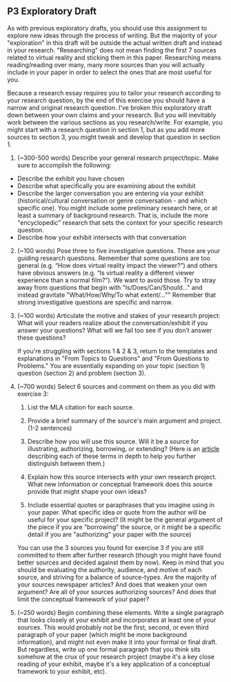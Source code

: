## P3 Exploratory Draft

As with previous exploratory drafts, you should use this assignment to explore new ideas through the process of writing. But the majority of your "exploration" in this draft will be outside the actual written draft and instead in your research. "Researching" does not mean finding the first 7 sources related to virtual reality and sticking them in this paper. Researching means reading/reading over many, many more sources than you will actually include in your paper in order to select the ones that are most useful for you.

Because a research essay requires you to tailor your research according to your research question, by the end of this exercise you should have a narrow and original research question. I've broken this exploratory draft down between your own claims and your research. But you will inevitably work between the various sections as you research/write. For example, you might start with a research question in section 1, but as you add more sources to section 3, you might tweak and develop that question in section 1.  

1. (~300-500 words) Describe your general research project/topic. Make sure to accomplish the following:
  - Describe the exhibit you have chosen
  - Describe what specifically you are examining about the exhibit
  - Describe the larger conversation you are entering via your exhibit (historical/cultural conversation or genre conversation - and which specific one). You might include some preliminary research here, or at least a summary of background research. That is, include the more "encyclopedic" research that sets the context for your specific research question.
  - Describe how your exhibit intersects with that conversation  

2. (~100 words) Pose three to five investigative questions. These are your guiding research questions. Remember that some questions are too general (e.g. “How does virtual reality impact the viewer?”) and others have obvious answers (e.g. “Is virtual reality a different viewer experience than a normal film?”). We want to avoid those. Try to stray away from questions that begin with "Is/Does/Can/Should…" and instead gravitate "What/How/Why/To what extent/…"" Remember that strong investigative questions are specific and narrow.

4. (~100 words) Articulate the motive and stakes of your research project: What will your readers realize about the conversation/exhibit if you answer your questions? What will we fail too see if you don’t answer these questions?

    If you're struggling with sections 1 & 2 & 3, return to the templates and explanations in "From Topics to Questions" and "From Questions to Problems." You are essentially expanding on your topic (section 1) question (section 2) and problem (section 3).

3. (~700 words) Select 6 sources and comment on them as you did with exercise 3:
    1. List the MLA citation for each source.

    2. Provide a brief summary of the source's main argument and project. (1-2 sentences)

    3. Describe how you will use this source. Will it be a source for illustrating, authorizing, borrowing, or extending? (Here is an [article](https://drive.google.com/drive/u/0/folders/0B3k284_PDVjDUVozU2VFT2tPeGc) describing each of these terms in depth to help you further distinguish between them.)

    4. Explain how this source intersects with your own research project. What new information or conceptual framework does this source provide that might shape your own ideas?

    5. Include essential quotes or paraphrases that you imagine using in your paper. What specific idea or quote from the author will be useful for your specific project? (It might be the general argument of the piece if you are
    "borrowing" the source, or it might be a specific detail if you are "authorizing" your paper with the source)

      You can use the 3 sources you found for exercise 3 if you are still committed to them after further research (though you might have found better sources and decided against them by now). Keep in mind that you should be evaluating the authority, audience, and motive of each source, and striving for a balance of source-types. Are the majority of your sources newspaper articles? And does that weaken your own argument? Are all of your sources authorizing sources? And does that limit the conceptual framework of your paper?


5. (~250 words) Begin combining these elements. Write a single paragraph that looks closely at your exhibit and incorporates at least one of your sources. This would probably not be the first, second, or even third paragraph of your paper (which might be more background information), and might not even make it into your formal or final draft. But regardless, write up one formal paragraph that you think sits somehow at the crux of your research project (maybe it's a key close reading of your exhibit, maybe it's a key application of a conceptual framework to your exhibit, etc).

